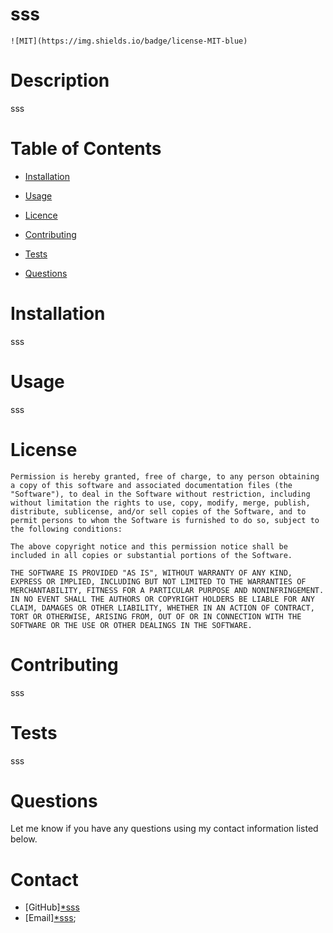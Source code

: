 # sss


    ![MIT](https://img.shields.io/badge/license-MIT-blue)  

# Description

sss

# Table of Contents

* [Installation](#installation)

* [Usage](#usage)

* [Licence](#license)

* [Contributing](#contributing)

* [Tests](*tests)

* [Questions](*questions)

# Installation

sss

# Usage

sss

# License


    Permission is hereby granted, free of charge, to any person obtaining a copy of this software and associated documentation files (the "Software"), to deal in the Software without restriction, including without limitation the rights to use, copy, modify, merge, publish, distribute, sublicense, and/or sell copies of the Software, and to permit persons to whom the Software is furnished to do so, subject to the following conditions:
    
    The above copyright notice and this permission notice shall be included in all copies or substantial portions of the Software.
    
    THE SOFTWARE IS PROVIDED "AS IS", WITHOUT WARRANTY OF ANY KIND, EXPRESS OR IMPLIED, INCLUDING BUT NOT LIMITED TO THE WARRANTIES OF MERCHANTABILITY, FITNESS FOR A PARTICULAR PURPOSE AND NONINFRINGEMENT. IN NO EVENT SHALL THE AUTHORS OR COPYRIGHT HOLDERS BE LIABLE FOR ANY CLAIM, DAMAGES OR OTHER LIABILITY, WHETHER IN AN ACTION OF CONTRACT, TORT OR OTHERWISE, ARISING FROM, OUT OF OR IN CONNECTION WITH THE SOFTWARE OR THE USE OR OTHER DEALINGS IN THE SOFTWARE. 

# Contributing

sss

# Tests

sss

# Questions
Let me know if you have any questions using my contact information listed below.

# Contact

* [GitHub][*sss](https://github.com/sss)
* [Email][*sss](mailto:user@example.com);
